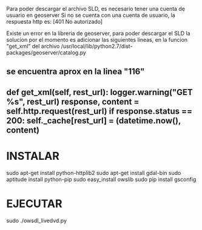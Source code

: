 Para poder descargar el archivo SLD, es necesario tener una cuenta de usuario en geoserver
Si no se cuenta con una cuenta de usuario, la respuesta http es: [401 No autorizado]

Existe un error en la libreria de geoserver, para poder descargar el SLD
la solucion por el momento es adicionar las siguientes lineas, en la funcion "get_xml"
del archivo /usr/local/lib/python2.7/dist-packages/geoserver/catalog.py

se encuentra aprox en la linea "116"
--------------------------------------------------------------------
 def get_xml(self, rest_url):
        logger.warning("GET %s", rest_url)
        response, content = self.http.request(rest_url)
        if response.status == 200:
             self._cache[rest_url] = (datetime.now(), content)
--------------------------------------------------------------------

 
INSTALAR
========
sudo apt-get install python-httplib2
sudo apt-get install gdal-bin
sudo aptitude install python-pip
sudo easy_install owslib
sudo pip install gsconfig

EJECUTAR
========
sudo ./owsdl_livedvd.py

